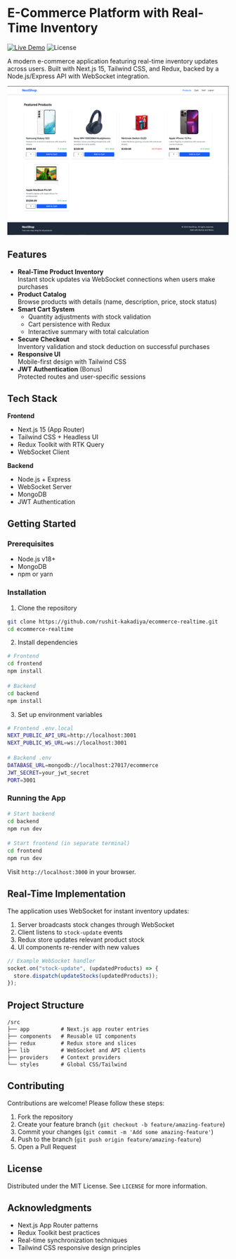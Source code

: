 # E-Commerce Platform with Real-Time Inventory

[![Live Demo](https://img.shields.io/badge/demo-live-brightgreen)](https://ecommerce-frontend-kappa-eight.vercel.app/)
![License](https://img.shields.io/badge/license-MIT-blue)

A modern e-commerce application featuring real-time inventory updates across users. Built with Next.js 15, Tailwind CSS, and Redux, backed by a Node.js/Express API with WebSocket integration.

![App Screenshot](https://raw.githubusercontent.com/rushit-kakadiya/ecommerce-realtime/refs/heads/main/screenshot.png)

## Features

- **Real-Time Product Inventory**  
  Instant stock updates via WebSocket connections when users make purchases
- **Product Catalog**  
  Browse products with details (name, description, price, stock status)
- **Smart Cart System**
  - Quantity adjustments with stock validation
  - Cart persistence with Redux
  - Interactive summary with total calculation
- **Secure Checkout**  
  Inventory validation and stock deduction on successful purchases
- **Responsive UI**  
  Mobile-first design with Tailwind CSS
- **JWT Authentication** (Bonus)  
  Protected routes and user-specific sessions

## Tech Stack

**Frontend**

- Next.js 15 (App Router)
- Tailwind CSS + Headless UI
- Redux Toolkit with RTK Query
- WebSocket Client

**Backend**

- Node.js + Express
- WebSocket Server
- MongoDB 
- JWT Authentication

## Getting Started

### Prerequisites

- Node.js v18+
- MongoDB
- npm or yarn

### Installation

1. Clone the repository

```bash
git clone https://github.com/rushit-kakadiya/ecommerce-realtime.git
cd ecommerce-realtime
```

2. Install dependencies

```bash
# Frontend
cd frontend
npm install

# Backend
cd backend
npm install
```

3. Set up environment variables

```bash
# Frontend .env.local
NEXT_PUBLIC_API_URL=http://localhost:3001
NEXT_PUBLIC_WS_URL=ws://localhost:3001

# Backend .env
DATABASE_URL=mongodb://localhost:27017/ecommerce
JWT_SECRET=your_jwt_secret
PORT=3001
```

### Running the App

```bash
# Start backend
cd backend
npm run dev

# Start frontend (in separate terminal)
cd frontend
npm run dev
```

Visit `http://localhost:3000` in your browser.

## Real-Time Implementation

The application uses WebSocket for instant inventory updates:

1. Server broadcasts stock changes through WebSocket
2. Client listens to `stock-update` events
3. Redux store updates relevant product stock
4. UI components re-render with new values

```javascript
// Example WebSocket handler
socket.on("stock-update", (updatedProducts) => {
  store.dispatch(updateStocks(updatedProducts));
});
```

## Project Structure

```
/src
├── app          # Next.js app router entries
├── components   # Reusable UI components
├── redux        # Redux store and slices
├── lib          # WebSocket and API clients
├── providers    # Context providers
└── styles       # Global CSS/Tailwind
```

## Contributing

Contributions are welcome! Please follow these steps:

1. Fork the repository
2. Create your feature branch (`git checkout -b feature/amazing-feature`)
3. Commit your changes (`git commit -m 'Add some amazing-feature'`)
4. Push to the branch (`git push origin feature/amazing-feature`)
5. Open a Pull Request

## License

Distributed under the MIT License. See `LICENSE` for more information.

## Acknowledgments

- Next.js App Router patterns
- Redux Toolkit best practices
- Real-time synchronization techniques
- Tailwind CSS responsive design principles
